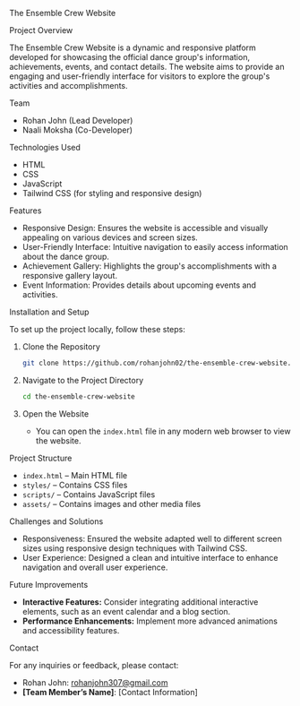 The Ensemble Crew Website

Project Overview

The Ensemble Crew Website is a dynamic and responsive platform developed for showcasing the official dance group's information, achievements, events, and contact details. The website aims to provide an engaging and user-friendly interface for visitors to explore the group's activities and accomplishments.

Team

- Rohan John (Lead Developer)
- Naali Moksha (Co-Developer)

Technologies Used

- HTML
- CSS
- JavaScript
- Tailwind CSS (for styling and responsive design)

Features

- Responsive Design: Ensures the website is accessible and visually appealing on various devices and screen sizes.
- User-Friendly Interface: Intuitive navigation to easily access information about the dance group.
- Achievement Gallery: Highlights the group's accomplishments with a responsive gallery layout.
- Event Information: Provides details about upcoming events and activities.

Installation and Setup

To set up the project locally, follow these steps:

1. Clone the Repository
   ```bash
   git clone https://github.com/rohanjohn02/the-ensemble-crew-website.git
   ```

2. Navigate to the Project Directory
   ```bash
   cd the-ensemble-crew-website
   ```

3. Open the Website
   - You can open the `index.html` file in any modern web browser to view the website.

 Project Structure

- `index.html` – Main HTML file
- `styles/` – Contains CSS files
- `scripts/` – Contains JavaScript files
- `assets/` – Contains images and other media files

Challenges and Solutions

- Responsiveness: Ensured the website adapted well to different screen sizes using responsive design techniques with Tailwind CSS.
- User Experience: Designed a clean and intuitive interface to enhance navigation and overall user experience.

Future Improvements

- **Interactive Features:** Consider integrating additional interactive elements, such as an event calendar and a blog section.
- **Performance Enhancements:** Implement more advanced animations and accessibility features.

Contact

For any inquiries or feedback, please contact:

- Rohan John: [rohanjohn307@gmail.com](mailto:rohanjohn307@gmail.com)
- **[Team Member’s Name]**: [Contact Information]

